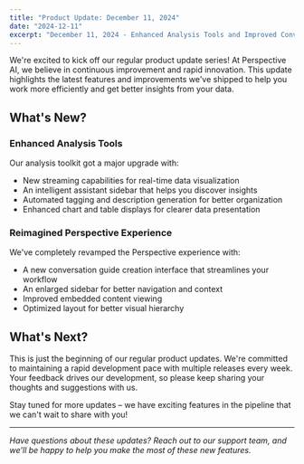 ```yaml
---
title: "Product Update: December 11, 2024"
date: "2024-12-11"
excerpt: "December 11, 2024 - Enhanced Analysis Tools and Improved Conversation Guide Experience"
---
```


We're excited to kick off our regular product update series! At Perspective AI, we believe in continuous improvement and rapid innovation. This update highlights the latest features and improvements we've shipped to help you work more efficiently and get better insights from your data.

## What's New?

### Enhanced Analysis Tools
Our analysis toolkit got a major upgrade with:
- New streaming capabilities for real-time data visualization
- An intelligent assistant sidebar that helps you discover insights
- Automated tagging and description generation for better organization
- Enhanced chart and table displays for clearer data presentation

### Reimagined Perspective Experience
We've completely revamped the Perspective experience with:
- A new conversation guide creation interface that streamlines your workflow
- An enlarged sidebar for better navigation and context
- Improved embedded content viewing
- Optimized layout for better visual hierarchy

## What's Next?

This is just the beginning of our regular product updates. We're committed to maintaining a rapid development pace with multiple releases every week. Your feedback drives our development, so please keep sharing your thoughts and suggestions with us.

Stay tuned for more updates – we have exciting features in the pipeline that we can't wait to share with you!

---

*Have questions about these updates? Reach out to our support team, and we'll be happy to help you make the most of these new features.*
